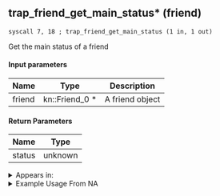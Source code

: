 ## trap_friend_get_main_status* (friend)

`syscall 7, 18 ; trap_friend_get_main_status (1 in, 1 out)`

Get the main status of a friend

#### Input parameters
| Name | Type | Description
|------|------|------------
| friend   | kn::Friend_0 *   | A friend object


#### Return Parameters
| Name | Type
|------|-----
| status   | unknown   


<details>
	<summary>Appears in:</summary>

</details>

<details>
	<summary>Example Usage From NA</summary>

</details>

